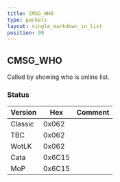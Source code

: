 ```yaml
---
title: CMSG_WHO
type: packets
layout: single_markdown_in_list
position: 99
---
```


## CMSG_WHO

Called by showing who is online list.

### Status

Version    | Hex        | Comment
---------- | ---------- | ---------- 
Classic    | 0x062      |  
TBC        | 0x062      |  
WotLK      | 0x062      |  
Cata       | 0x6C15     |  
MoP        | 0x6C15     |  